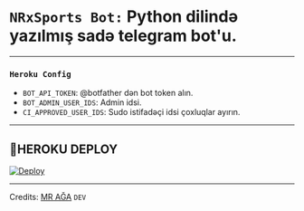 # ```NRxSports Bot:``` **Python dilində yazılmış sadə telegram bot'u.**

--------
### ```Heroku Config```
- `BOT_API_TOKEN`: @botfather dən bot token alın.
- `BOT_ADMIN_USER_IDS`: Admin idsi.
- `CI_APPROVED_USER_IDS`: Sudo istifadəçi idsi çoxluqlar ayırın.
 
---------
## 🍁**HEROKU DEPLOY**
<a href="https://heroku.com/deploy?template=https://github.com/AzeMusic/superbot">
  <img src="https://www.herokucdn.com/deploy/button.svg" alt="Deploy">
</a>

--------
</a> Credits:
   [MR AĞA](t.me/tenha055) ```DEV```
</a>
